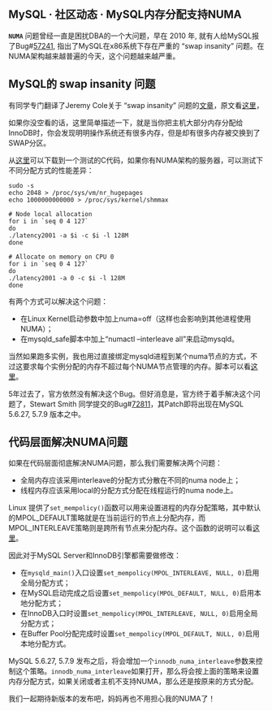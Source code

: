 ## MySQL · 社区动态 · MySQL内存分配支持NUMA

 **`NUMA`**  问题曾经一直是困扰DBA的一个大问题，早在 2010 年, 就有人给MySQL报了Bug#[57241][0], 指出了MySQL在x86系统下存在严重的 “swap insanity” 问题。在NUMA架构越来越普遍的今天，这个问题越来越严重。  

## MySQL的 swap insanity  问题


有同学专门翻译了Jeremy Cole关于 “swap insanity” 问题的[文章][1]，原文看[这里][2]，  


如果你没空看的话，这里简单描述一下，就是当你把主机大部分内存分配给InnoDB时，你会发现明明操作系统还有很多内存，但是却有很多内存被交换到了SWAP分区。  


从[这里][3]可以下载到一个测试的C代码，如果你有NUMA架构的服务器，可以测试下不同分配方式的性能差异：  

```LANG
sudo -s
echo 2048 > /proc/sys/vm/nr_hugepages
echo 1000000000000 > /proc/sys/kernel/shmmax

# Node local allocation
for i in `seq 0 4 127`
do
./latency2001 -a $i -c $i -l 128M
done

# Allocate on memory on CPU 0
for i in `seq 0 4 127`
do
./latency2001 -a 0 -c $i -l 128M
done

```


有两个方式可以解决这个问题：  

* 在Linux Kernel启动参数中加上numa=off（这样也会影响到其他进程使用NUMA）；
* 在mysqld_safe脚本中加上“numactl –interleave all”来启动mysqld。



当然如果跑多实例，我也用过直接绑定mysqld进程到某个numa节点的方式，不过这要求每个实例分配的内存不超过每个NUMA节点管理的内存。脚本可以看[这里][4]。  


5年过去了，官方依然没有解决这个Bug。但好消息是，官方终于着手解决这个问题了，Stewart Smith 同学提交的Bug#[72811][5]，其Patch即将出现在MySQL 5.6.27, 5.7.9 版本之中。  

## 代码层面解决NUMA问题


如果在代码层面彻底解决NUMA问题，那么我们需要解决两个问题：  

* 全局内存应该采用interleave的分配方式分散在不同的numa node上；
* 线程内存应该采用local的分配方式分配在线程运行的numa node上。



Linux 提供了`set_mempolicy()`函数可以用来设置进程的内存分配策略，其中默认的MPOL_DEFAULT策略就是在当前运行的节点上分配内存，而MPOL_INTERLEAVE策略则是跨所有节点来分配内存。这个函数的说明可以看[这里][6]。  


因此对于MySQL Server和InnoDB引擎都需要做修改：  

* 在`mysqld_main()`入口设置`set_mempolicy(MPOL_INTERLEAVE, NULL, 0)`启用全局分配方式；
* 在MySQL启动完成之后设置`set_mempolicy(MPOL_DEFAULT, NULL, 0)`启用本地分配方式；
* 在InnoDB入口时设置`set_mempolicy(MPOL_INTERLEAVE, NULL, 0)`启用全局分配方式；
* 在Buffer Pool分配完成时设置`set_mempolicy(MPOL_DEFAULT, NULL, 0)`启用本地分配方式。



MySQL 5.6.27, 5.7.9 发布之后，将会增加一个`innodb_numa_interleave`参数来控制这个策略。`innodb_numa_interleave`如果打开，那么将会按上面的策略来设置内存分配方式，如果关闭或者主机不支持NUMA，那么还是按原来的方式分配。  


我们一起期待新版本的发布吧，妈妈再也不用担心我的NUMA了！  


[0]: https://bugs.mysql.com/bug.php?id=57241
[1]: http://sohulinux.blog.sohu.com/181968823.html
[2]: http://blog.jcole.us/2010/09/28/mysql-swap-insanity-and-the-numa-architecture/
[3]: http://ozlabs.org/~anton/junkcode/latency2001.c
[4]: http://www.penglixun.com/tech/database/mysql_multi_using_numactl.html
[5]: https://bugs.mysql.com/bug.php?id=72811
[6]: http://man7.org/linux/man-pages/man2/set_mempolicy.2.html